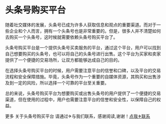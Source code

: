 # 头条号购买平台

随着社交媒体的发展，头条号已成为许多人获取信息和观点的重要渠道。而对于一些企业和个人而言，拥有一个头条号也是非常重要的。但是，很多人并不清楚如何去购买一个头条号，这时候就需要依赖头条号购买平台了。

头条号购买平台是一个提供头条号买卖服务的平台，通过这个平台，用户可以找到自己想要购买的头条号，也可以将自己的头条号进行出售。这个平台为买家和卖家提供了一个便捷的交易场所，让双方都能够达成自己的目的。

在选择头条号购买平台的时候，用户需要注意平台的信誉和口碑，以及平台的交易流程和安全保障措施。毕竟，头条号作为一个重要的自媒体资源，其购买和出售涉及到一定的风险，所以选择一个可靠的平台至关重要。

总的来说，头条号购买平台为想要购买或出售头条号的用户提供了一个便捷的交易渠道，但在使用的过程中，用户也需要注意平台的信誉和安全性，以保障自己的权益。

更多 关于头条号购买平台 请通过✈与我们联系，感谢阅读,谢谢！[点我✈联系](https://ss.k02.cc)